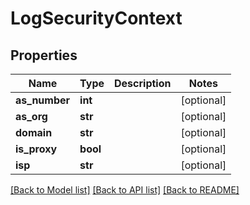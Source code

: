 # LogSecurityContext

## Properties
Name | Type | Description | Notes
------------ | ------------- | ------------- | -------------
**as_number** | **int** |  | [optional] 
**as_org** | **str** |  | [optional] 
**domain** | **str** |  | [optional] 
**is_proxy** | **bool** |  | [optional] 
**isp** | **str** |  | [optional] 

[[Back to Model list]](../README.md#documentation-for-models) [[Back to API list]](../README.md#documentation-for-api-endpoints) [[Back to README]](../README.md)

